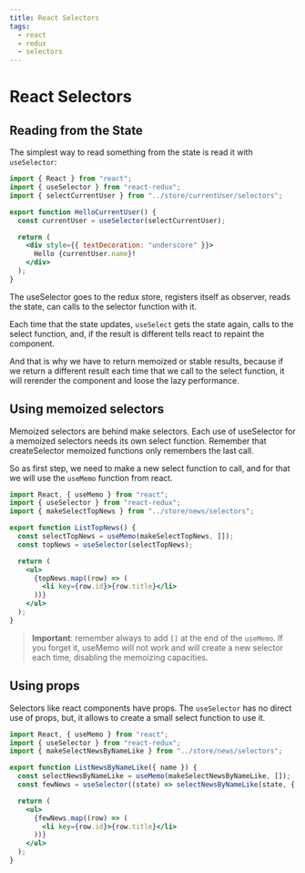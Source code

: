 ```yaml
---
title: React Selectors
tags:
  - react
  - redux
  - selectors
---
```


# React Selectors

## Reading from the State

The simplest way to read something from the state is read it with `useSelector`:

```jsx
import { React } from "react";
import { useSelector } from "react-redux";
import { selectCurrentUser } from "../store/currentUser/selectors";

export function HelloCurrentUser() {
  const currentUser = useSelector(selectCurrentUser);

  return (
    <div style={{ textDecoration: "underscore" }}>
      Hello {currentUser.name}!
    </div>
  );
}
```

The useSelector goes to the redux store, registers itself as observer, reads the
state, can calls to the selector function with it.

Each time that the state updates, `useSelect` gets the state again, calls to the
select function, and, if the result is different tells react to repaint the
component.

And that is why we have to return memoized or stable results, because if we
return a different result each time that we call to the select function, it will
rerender the component and loose the lazy performance.

## Using memoized selectors

Memoized selectors are behind make selectors. Each use of useSelector for a
memoized selectors needs its own select function. Remember that createSelector
memoized functions only remembers the last call.

So as first step, we need to make a new select function to call, and for that we
will use the `useMemo` function from react.

```jsx
import React, { useMemo } from "react";
import { useSelector } from "react-redux";
import { makeSelectTopNews } from "../store/news/selectors";

export function ListTopNews() {
  const selectTopNews = useMemo(makeSelectTopNews, []);
  const topNews = useSelector(selectTopNews);

  return (
    <ul>
      {topNews.map((row) => (
        <li key={row.id}>{row.title}</li>
      ))}
    </ul>
  );
}
```

> **Important**: remember always to add `[]` at the end of the `useMemo`. If
> you forget it, useMemo will not work and will create a new selector each
> time, disabling the memoizing capacities.

## Using props

Selectors like react components have props. The `useSelector` has no direct use
of props, but, it allows to create a small select function to use it.

```jsx
import React, { useMemo } from "react";
import { useSelector } from "react-redux";
import { makeSelectNewsByNameLike } from "../store/news/selectors";

export function ListNewsByNameLike({ name }) {
  const selectNewsByNameLike = useMemo(makeSelectNewsByNameLike, []);
  const fewNews = useSelector((state) => selectNewsByNameLike(state, { name }));

  return (
    <ul>
      {fewNews.map((row) => (
        <li key={row.id}>{row.title}</li>
      ))}
    </ul>
  );
}
```
